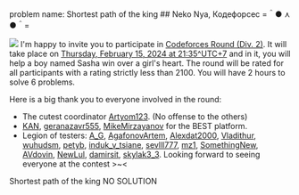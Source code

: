 <TARGET>
problem name: Shortest path of the king
</TARGET>
<EDITORIAL>
## Neko Nya, Кодефорсес =＾● ⋏ ●＾=

![](/predownloaded/88/43/88439b4359da4d53e84b178c1248aacd7410d6e3.jpg) I'm happy to invite you to participate in [Codeforces Round (Div. 2)](/contest/1929). It will take place on [Thursday, February 15, 2024 at 21:35^UTC+7](https://www.timeanddate.com/worldclock/fixedtime.html?day=15&month=2&year=2024&hour=17&min=35&sec=0&p1=166) and in it, you will help a boy named Sasha win over a girl's heart. The round will be rated for all participants with a rating strictly less than 2100. You will have 2 hours to solve 6 problems.

Here is a big thank you to everyone involved in the round:

  - The cutest coordinator [Artyom123](/profile/Artyom123). (No offense to the others)
 - [KAN](/profile/KAN), [geranazavr555](/profile/geranazavr555), [MikeMirzayanov](/profile/MikeMirzayanov) for the BEST platform.
 - Legion of testers: [A_G](/profile/A_G), [AgafonovArtem](/profile/AgafonovArtem), [Alexdat2000](/profile/Alexdat2000), [Vladithur](/profile/Vladithur), [wuhudsm](/profile/wuhudsm), [petyb](/profile/petyb), [induk_v_tsiane](/profile/induk_v_tsiane), [sevlll777](/profile/sevlll777), [mz1](/profile/mz1), [SomethingNew](/profile/SomethingNew), [AVdovin](/profile/AVdovin), [NewLul](/profile/NewLul), [damirsit](/profile/damirsit), [skylak3_3](/profile/skylak3_3).
 Looking forward to seeing everyone at the contest >~<
</EDITORIAL>
<ANSWER>
<NAME>
Shortest path of the king
</NAME>
<TUTORIAL>
NO SOLUTION
</TUTORIAL>
</ANSWER>
